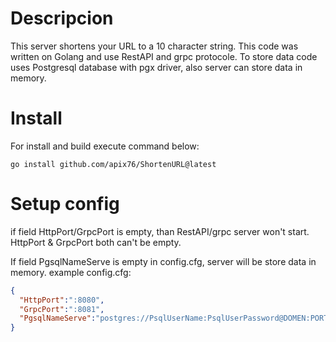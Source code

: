 # Descripcion 
This server shortens your URL to a 10 character string. This code was written on Golang and use RestAPI and grpc protocole. To store data code uses Postgresql database with pgx driver, also server can store data in memory.

# Install
For install and build execute command below:
```
go install github.com/apix76/ShortenURL@latest
```

# Setup config 
if field HttpPort/GrpcPort is empty, than RestAPI/grpc server won't start.
HttpPort & GrpcPort both can't be empty.

If field PgsqlNameServe is empty in config.cfg, server will be store data in memory.
example config.cfg:
```json
{
  "HttpPort":":8080",
  "GrpcPort":":8081",
  "PgsqlNameServe":"postgres://PsqlUserName:PsqlUserPassword@DOMEN:PORT/NameYourDb"
}
```
